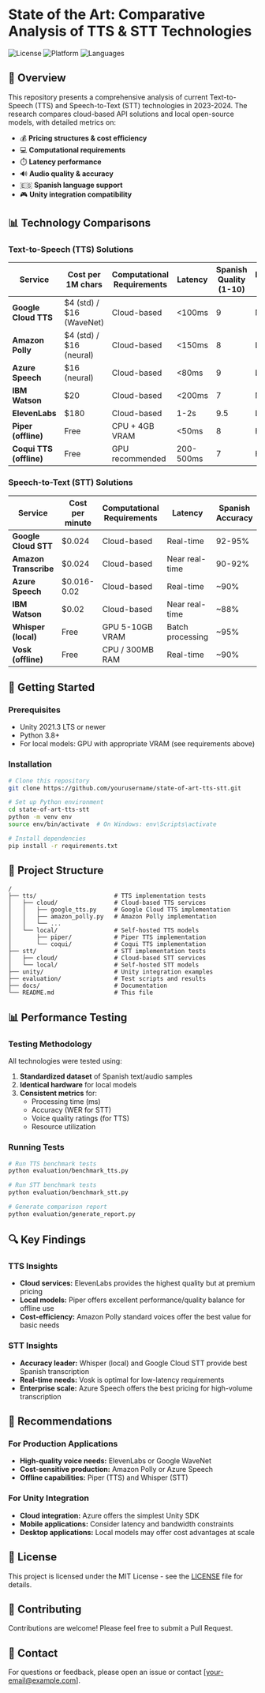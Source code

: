 # State of the Art: Comparative Analysis of TTS & STT Technologies

![License](https://img.shields.io/badge/license-MIT-blue.svg)
![Platform](https://img.shields.io/badge/platform-Unity-lightgrey.svg)
![Languages](https://img.shields.io/badge/languages-C%23%20%7C%20Python-yellow.svg)

## 📝 Overview

This repository presents a comprehensive analysis of current Text-to-Speech (TTS) and Speech-to-Text (STT) technologies in 2023-2024. The research compares cloud-based API solutions and local open-source models, with detailed metrics on:

- 💰 **Pricing structures & cost efficiency**
- 💻 **Computational requirements**
- ⏱️ **Latency performance**  
- 🔊 **Audio quality & accuracy**
- 🇪🇸 **Spanish language support**
- 🎮 **Unity integration compatibility**

## 📊 Technology Comparisons

### Text-to-Speech (TTS) Solutions

| **Service** | **Cost per 1M chars** | **Computational Requirements** | **Latency** | **Spanish Quality (1-10)** | **Implementation Complexity** |
|-------------|-------------------|---------------------------|------------|---------------------|--------------------------|
| **Google Cloud TTS** | $4 (std) / $16 (WaveNet) | Cloud-based | <100ms | 9 | Medium |
| **Amazon Polly** | $4 (std) / $16 (neural) | Cloud-based | <150ms | 8 | Low |
| **Azure Speech** | $16 (neural) | Cloud-based | <80ms | 9 | Low |
| **IBM Watson** | $20 | Cloud-based | <200ms | 7 | Medium |
| **ElevenLabs** | $180 | Cloud-based | 1-2s | 9.5 | Low |
| **Piper (offline)** | Free | CPU + 4GB VRAM | <50ms | 8 | High |
| **Coqui TTS (offline)** | Free | GPU recommended | 200-500ms | 7 | High |

### Speech-to-Text (STT) Solutions

| **Service** | **Cost per minute** | **Computational Requirements** | **Latency** | **Spanish Accuracy** | **Implementation Complexity** |
|-------------|-------------------|---------------------------|------------|---------------------|--------------------------|
| **Google Cloud STT** | $0.024 | Cloud-based | Real-time | 92-95% | Medium |
| **Amazon Transcribe** | $0.024 | Cloud-based | Near real-time | 90-92% | Low |
| **Azure Speech** | $0.016-0.02 | Cloud-based | Real-time | ~90% | Low |
| **IBM Watson** | $0.02 | Cloud-based | Near real-time | ~88% | Medium |
| **Whisper (local)** | Free | GPU 5-10GB VRAM | Batch processing | ~95% | High |
| **Vosk (offline)** | Free | CPU / 300MB RAM | Real-time | ~90% | Medium |

## 🚀 Getting Started

### Prerequisites

- Unity 2021.3 LTS or newer
- Python 3.8+
- For local models: GPU with appropriate VRAM (see requirements above)

### Installation

```bash
# Clone this repository
git clone https://github.com/yourusername/state-of-art-tts-stt.git

# Set up Python environment
cd state-of-art-tts-stt
python -m venv env
source env/bin/activate  # On Windows: env\Scripts\activate

# Install dependencies
pip install -r requirements.txt
```

## 📁 Project Structure

```
/
├── tts/                      # TTS implementation tests
│   ├── cloud/                # Cloud-based TTS services
│   │   ├── google_tts.py     # Google Cloud TTS implementation
│   │   ├── amazon_polly.py   # Amazon Polly implementation
│   │   └── ...
│   └── local/                # Self-hosted TTS models
│       ├── piper/            # Piper TTS implementation
│       └── coqui/            # Coqui TTS implementation
├── stt/                      # STT implementation tests
│   ├── cloud/                # Cloud-based STT services
│   └── local/                # Self-hosted STT models
├── unity/                    # Unity integration examples
├── evaluation/               # Test scripts and results
├── docs/                     # Documentation
└── README.md                 # This file
```

## 📊 Performance Testing

### Testing Methodology

All technologies were tested using:
1. **Standardized dataset** of Spanish text/audio samples
2. **Identical hardware** for local models
3. **Consistent metrics** for:
   - Processing time (ms)
   - Accuracy (WER for STT)
   - Voice quality ratings (for TTS)
   - Resource utilization

### Running Tests

```bash
# Run TTS benchmark tests
python evaluation/benchmark_tts.py

# Run STT benchmark tests
python evaluation/benchmark_stt.py

# Generate comparison report
python evaluation/generate_report.py
```

## 🔍 Key Findings

### TTS Insights
- **Cloud services:** ElevenLabs provides the highest quality but at premium pricing
- **Local models:** Piper offers excellent performance/quality balance for offline use
- **Cost-efficiency:** Amazon Polly standard voices offer the best value for basic needs

### STT Insights
- **Accuracy leader:** Whisper (local) and Google Cloud STT provide best Spanish transcription
- **Real-time needs:** Vosk is optimal for low-latency requirements
- **Enterprise scale:** Azure Speech offers the best pricing for high-volume transcription

## 🔮 Recommendations

### For Production Applications
- **High-quality voice needs:** ElevenLabs or Google WaveNet
- **Cost-sensitive production:** Amazon Polly or Azure Speech
- **Offline capabilities:** Piper (TTS) and Whisper (STT)

### For Unity Integration
- **Cloud integration:** Azure offers the simplest Unity SDK
- **Mobile applications:** Consider latency and bandwidth constraints
- **Desktop applications:** Local models may offer cost advantages at scale

## 📝 License

This project is licensed under the MIT License - see the [LICENSE](LICENSE) file for details.

## 🤝 Contributing

Contributions are welcome! Please feel free to submit a Pull Request.

## 📧 Contact

For questions or feedback, please open an issue or contact [your-email@example.com].